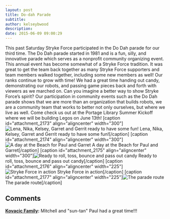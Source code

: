 ```yaml
---
layout: post
title: Do-dah Parade
subtitle:
author: kelseybwood
description:
date: 2015-06-09 09:00:29
---
```


This past Saturday Stryke Force participated in the Do Dah parade for our third time. The Do Dah parade started in 1981 and is a fun, silly, and innovative parade which serves as a nonprofit community organizing event. This annual event has become somewhat of a Stryke Force tradition. It was great to get the team back together as many Stryke Force supporters and team members walked together, including some new members as well! Our ranks continue to grow with time! We had a great time handing out candy, demonstrating our robots, and passing game pieces back and forth with viewers as we marched on. Can you imagine a better way to show Stryke Force’s spirit? Our participation in community events such as the Do Dah parade shows that we are more than an organization that builds robots, we are a community team that works to better not only ourselves, but where we live as well. Come check us out at the Portage Library Summer Kickoff where we will be building Legos on June 13th! [caption id="attachment_2173" align="aligncenter" width="300"]![Lena, Nika, Kelsey, Garret and Gerrit ready to have some fun!](/wp-content/uploads/2015/06/photo-1-300x225.jpg) Lena, Nika, Kelsey, Garret and Gerrit ready to have some fun![/caption] [caption id="attachment_2174" align="aligncenter" width="300"]![A day at the Beach for Paul and Garret](http://strykeforce.org/wp-content/uploads/2015/06/photo-2-300x225.jpg) A day at the Beach for Paul and Garret[/caption] [caption id="attachment_2175" align="aligncenter" width="300"]![Ready to roll, toss, bounce  and pass out candy](http://strykeforce.org/wp-content/uploads/2015/06/photo-3-300x225.jpg) Ready to roll, toss, bounce and pass out candy[/caption] [caption id="attachment_2176" align="aligncenter" width="225"]![Stryke Force in action](http://strykeforce.org/wp-content/uploads/2015/06/photo-4-225x300.jpg) Stryke Force in action[/caption] [caption id="attachment_2177" align="aligncenter" width="225"]![The parade route](http://strykeforce.org/wp-content/uploads/2015/06/photo-5-225x300.jpg) The parade route[/caption]

## Comments

**[Kovacic Family](#2196 "2015-06-10 16:59:26"):** Mitchell and "sun-tan" Paul had a great time!!!
